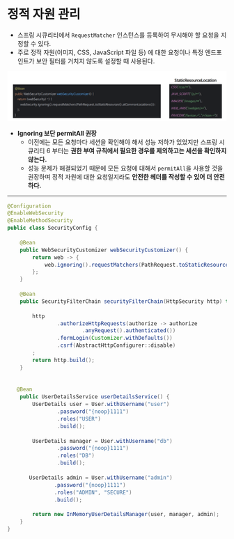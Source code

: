 # 정적 자원 관리

- 스프링 시큐리티에서 `RequestMatcher` 인스턴스를 등록하여 무시해야 할 요청을 지정할 수 있다.
- 주로 정적 자원(이미지, CSS, JavaScript 파일 등) 에 대한 요청이나 특정 엔드포인트가 보안 필터를 거치지 않도록 설정할 때 사용된다.

![img_28.png](image/img_28.png)

- **Ignoring 보단 permitAll 권장**
  - 이전에는 모든 요청마다 세션을 확인해야 해서 성능 저하가 있었지만 스프링 시큐리티 6 부터는 **권한 부여 규칙에서 필요한 경우를 제외하고는 세션을 확인하지 않는다.**
  - 성능 문제가 해결되었기 때문에 모든 요청에 대해서 `permitAll`을 사용할 것을 권장하며 정적 자원에 대한 요청일지라도 **안전한 헤더를 작성할 수 있어 더 안전하다.**

---

```java
@Configuration
@EnableWebSecurity
@EnableMethodSecurity
public class SecurityConfig {

    @Bean
    public WebSecurityCustomizer webSecurityCustomizer() {
        return web -> {
            web.ignoring().requestMatchers(PathRequest.toStaticResources().atCommonLocations());
        };
    }

    @Bean
    public SecurityFilterChain securityFilterChain(HttpSecurity http) throws Exception {

        http
                .authorizeHttpRequests(authorize -> authorize
                        .anyRequest().authenticated())
                .formLogin(Customizer.withDefaults())
                .csrf(AbstractHttpConfigurer::disable)
        ;
        return http.build();
    }


   @Bean
    public UserDetailsService userDetailsService() {
        UserDetails user = User.withUsername("user")
                .password("{noop}1111")
                .roles("USER")
                .build();

        UserDetails manager = User.withUsername("db")
                .password("{noop}1111")
                .roles("DB")
                .build();

       UserDetails admin = User.withUsername("admin")
               .password("{noop}1111")
               .roles("ADMIN", "SECURE")
               .build();

        return new InMemoryUserDetailsManager(user, manager, admin);
    }
}
```